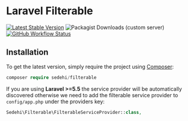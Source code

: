 # Laravel Filterable 
[![Latest Stable Version](https://poser.pugx.org/sedehi/filterable/v/stable)](https://packagist.org/packages/sedehi/filterable) 
![Packagist Downloads (custom server)](https://img.shields.io/packagist/dm/sedehi/filterable)
[![GitHub Workflow Status](https://img.shields.io/github/actions/workflow/status/sedehi/filterable/run-tests.yml?branch=v3&label=Tests)](https://github.com/sedehi/filterable/actions/workflows/run-tests.yml)


## Installation

To get the latest version, simply require the project using [Composer](https://getcomposer.org):
	
```php
composer require sedehi/filterable
```

If you are using **Laravel >=5.5** the service provider will be automatically discovered otherwise we need to add the filterable service provider to `config/app.php` under the providers key:

```php
Sedehi\Filterable\FilterableServiceProvider::class,
```
